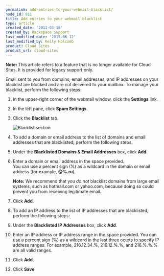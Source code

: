 ```yaml
---
permalink: add-entries-to-your-webmail-blacklist/
node_id: 811
title: Add entries to your webmail blacklist
type: article
created_date: '2011-03-18'
created_by: Rackspace Support
last_modified_date: '2015-06-12'
last_modified_by: Kelly Holcomb
product: Cloud Sites
product_url: cloud-sites
---
```


**Note:** This article refers to a feature that is no longer available
for Cloud Sites. It is provided for legacy support only.

Email sent to you from domains, email addresses, and IP addresses on
your blacklist are blocked and are not delivered to your mailbox. To
manage your blacklist, perform the following steps:

1. In the upper-right corner of the webmail window, click the
   **Settings** link.
    
2. In the left pane, click **Spam Settings**.  

3. Click the **Blacklist** tab.  

   <img src="http://www.rackspace.com/apps/support/media/wm_addblacklist_001.gif" alt="Blacklist section" />
    
4. To add a domain or email address to the list of domains and email
   addresses that are blacklisted, perform the following steps.  

  1. Under the **Blacklisted Domains & Email Addresses** box, click
     **Add**.  
       
  2. Enter a domain or email address in the space provided.  
     You can use a percent sign (%) as a wildcard in the domain or
     email address (for example, **@%.ru**).  
       
     **Note:** We recommend that you *do not* blacklist domains from
     large email systems, such as hotmail.com or yahoo.com, because
     doing so could prevent you from receiving legitimate email.  
        
   3. Click **Add**.  

5. To add an IP address to the list of IP addresses that are
   blacklisted, perform the following steps:

  1. Under the **Blacklisted IP Addresses** box, click **Add**.  
    
  2. Enter an IP address or IP address range in the space provided.
     You can use a percent sign (%) as a wildcard in the last three
     octets to specify IP address ranges. For example, 216.12.34.%,
     216.12.%.%, and 216.%.%.% are all valid ranges.  
        
  3. Click **Add**.  

6. Click **Save**.


